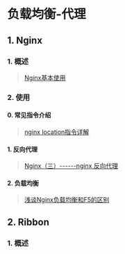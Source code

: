 # 负载均衡-代理

## 1. Nginx

### 1. 概述

> [Nginx基本使用](https://www.cnblogs.com/nanianqiming/p/10630899.html)

### 2. 使用

#### 0. 常见指令介绍

> [nginx location指令详解](https://www.cnblogs.com/xiaoliangup/p/9175932.html)

#### 1. 反向代理

> [Nginx（三）------nginx 反向代理](https://www.cnblogs.com/ysocean/p/9392908.html)

#### 2. 负载均衡

> [浅谈Nginx负载均衡和F5的区别](https://www.cnblogs.com/Lonelydancer/p/6219567.html)

## 2. Ribbon

### 1. 概述